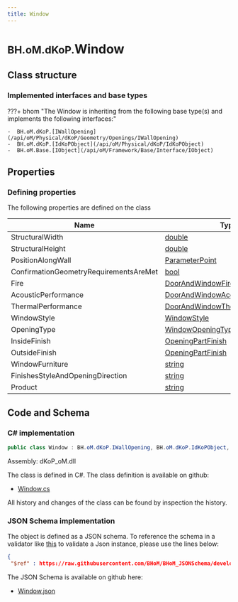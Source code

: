 ```yaml
---
title: Window
---
```


# <small>BH.oM.dKoP.</small>**Window**



## Class structure

### Implemented interfaces and base types

???+ bhom "The Window is inheriting from the following base type(s) and implements the following interfaces:"

    -  BH.oM.dKoP.[IWallOpening](/api/oM/Physical/dKoP/Geometry/Openings/IWallOpening)
    -  BH.oM.dKoP.[IdKoPObject](/api/oM/Physical/dKoP/IdKoPObject)
    -  BH.oM.Base.[IObject](/api/oM/Framework/Base/Interface/IObject)


## Properties



### Defining properties

The following properties are defined on the class

| Name             | Type             | Description      | Quantity         |
|------------------|------------------|------------------|------------------|
| StructuralWidth | [double](https://learn.microsoft.com/en-us/dotnet/api/System.Double?view=netstandard-2.0) | - | - |
| StructuralHeight | [double](https://learn.microsoft.com/en-us/dotnet/api/System.Double?view=netstandard-2.0) | - | - |
| PositionAlongWall | [ParameterPoint](/api/oM/Physical/dKoP/Geometry/ParameterPoint) | - | - |
| ConfirmationGeometryRequirementsAreMet | [bool](https://learn.microsoft.com/en-us/dotnet/api/System.Boolean?view=netstandard-2.0) | - | - |
| Fire | [DoorAndWindowFire](/api/oM/Physical/dKoP/Geometry/Openings/DoorAndWindowFire) | - | - |
| AcousticPerformance | [DoorAndWindowAcoustics](/api/oM/Physical/dKoP/Geometry/Openings/DoorAndWindowAcoustics) | - | - |
| ThermalPerformance | [DoorAndWindowThermalPerformance](/api/oM/Physical/dKoP/Geometry/Openings/DoorAndWindowThermalPerformance) | - | - |
| WindowStyle | [WindowStyle](/api/oM/Physical/dKoP/Geometry/Enums/WindowStyle) | - | - |
| OpeningType | [WindowOpeningType](/api/oM/Physical/dKoP/Geometry/Enums/WindowOpeningType) | - | - |
| InsideFinish | [OpeningPartFinish](/api/oM/Physical/dKoP/Geometry/Openings/OpeningPartFinish) | - | - |
| OutsideFinish | [OpeningPartFinish](/api/oM/Physical/dKoP/Geometry/Openings/OpeningPartFinish) | - | - |
| WindowFurniture | [string](https://learn.microsoft.com/en-us/dotnet/api/System.String?view=netstandard-2.0) | - | - |
| FinishesStyleAndOpeningDirection | [string](https://learn.microsoft.com/en-us/dotnet/api/System.String?view=netstandard-2.0) | - | - |
| Product | [string](https://learn.microsoft.com/en-us/dotnet/api/System.String?view=netstandard-2.0) | - | - |


## Code and Schema

### C# implementation

``` C# title="C#"
public class Window : BH.oM.dKoP.IWallOpening, BH.oM.dKoP.IdKoPObject, BH.oM.Base.IObject
```

Assembly: dKoP_oM.dll

The class is defined in C#. The class definition is available on github:

- [Window.cs](https://github.com/BHoM/dKoP_Toolkit/blob/develop/dKoP_oM/Geometry\Openings\Window.cs)

All history and changes of the class can be found by inspection the history.
### JSON Schema implementation

The object is defined as a JSON schema. To reference the schema in a validator like [this](https://www.jsonschemavalidator.net/) to validate a Json instance, please use the lines below:

``` json title="JSON Schema"
{
 "$ref" : https://raw.githubusercontent.com/BHoM/BHoM_JSONSchema/develop/dKoP_oM/Window.json}
```

The JSON Schema is available on github here:

- [Window.json](https://github.com/BHoM/BHoM_JSONSchema/blob/develop/dKoP_oM/Window.json)
